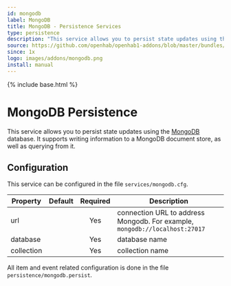 ```yaml
---
id: mongodb
label: MongoDB
title: MongoDB - Persistence Services
type: persistence
description: "This service allows you to persist state updates using the [MongoDB](https://www.mongodb.com/) database.  It supports writing information to a MongoDB document store, as well as querying from it."
source: https://github.com/openhab/openhab1-addons/blob/master/bundles/persistence/org.openhab.persistence.mongodb/README.md
since: 1x
logo: images/addons/mongodb.png
install: manual
---
```


<!-- Attention authors: Do not edit directly. Please add your changes to the appropriate source repository -->

{% include base.html %}

# MongoDB Persistence

This service allows you to persist state updates using the [MongoDB](https://www.mongodb.com/) database.  It supports writing information to a MongoDB document store, as well as querying from it.

## Configuration

This service can be configured in the file `services/mongodb.cfg`.

| Property | Default | Required | Description |
|----------|---------|:--------:|-------------|
| url      |         |   Yes    | connection URL to address Mongodb.  For example, `mongodb://localhost:27017` |
| database |         |   Yes    | database name |
| collection |       |   Yes    | collection name |

All item and event related configuration is done in the file `persistence/mongodb.persist`.
